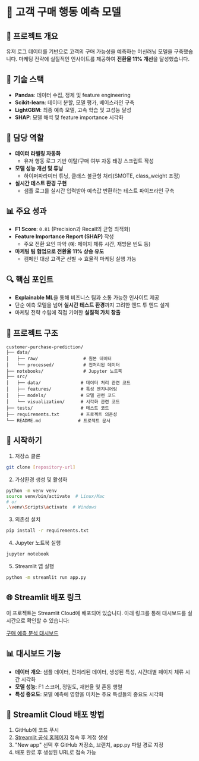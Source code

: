 # 🛒 고객 구매 행동 예측 모델

## 📌 프로젝트 개요
유저 로그 데이터를 기반으로 고객의 구매 가능성을 예측하는 머신러닝 모델을 구축했습니다. 마케팅 전략에 실질적인 인사이트를 제공하여 **전환율 11% 개선**을 달성했습니다.

## 🧰 기술 스택
- **Pandas**: 데이터 수집, 정제 및 feature engineering
- **Scikit-learn**: 데이터 분할, 모델 평가, 베이스라인 구축
- **LightGBM**: 최종 예측 모델, 고속 학습 및 고성능 달성
- **SHAP**: 모델 해석 및 feature importance 시각화

## 👤 담당 역할
- **데이터 라벨링 자동화**  
  - 유저 행동 로그 기반 이탈/구매 여부 자동 태깅 스크립트 작성
- **모델 성능 개선 및 튜닝**  
  - 하이퍼파라미터 튜닝, 클래스 불균형 처리(SMOTE, class_weight 조정)
- **실시간 테스트 환경 구현**  
  - 샘플 로그를 실시간 입력받아 예측값 반환하는 테스트 파이프라인 구축

## 📊 주요 성과
- **F1 Score**: `0.81` (Precision과 Recall의 균형 최적화)
- **Feature Importance Report (SHAP)** 작성  
  - 주요 전환 요인 파악 (예: 페이지 체류 시간, 재방문 빈도 등)
- **마케팅 팀 협업으로 전환율 11% 상승 유도**  
  - 캠페인 대상 고객군 선별 → 효율적 마케팅 실행 가능

## 🔍 핵심 포인트
- **Explainable ML**을 통해 비즈니스 팀과 소통 가능한 인사이트 제공
- 단순 예측 모델을 넘어 **실시간 테스트 환경**까지 고려한 엔드 투 엔드 설계
- 마케팅 전략 수립에 직접 기여한 **실질적 가치 창출**

## 📂 프로젝트 구조
```
customer-purchase-prediction/
├── data/
│   ├── raw/                 # 원본 데이터
│   └── processed/           # 전처리된 데이터
├── notebooks/               # Jupyter 노트북
├── src/
│   ├── data/               # 데이터 처리 관련 코드
│   ├── features/           # 특성 엔지니어링
│   ├── models/             # 모델 관련 코드
│   └── visualization/      # 시각화 관련 코드
├── tests/                  # 테스트 코드
├── requirements.txt        # 프로젝트 의존성
└── README.md              # 프로젝트 문서
```

## 🚀 시작하기
1. 저장소 클론
```bash
git clone [repository-url]
```

2. 가상환경 생성 및 활성화
```bash
python -m venv venv
source venv/bin/activate  # Linux/Mac
# or
.\venv\Scripts\activate  # Windows
```

3. 의존성 설치
```bash
pip install -r requirements.txt
```

4. Jupyter 노트북 실행
```bash
jupyter notebook
```

5. Streamlit 앱 실행
```bash
python -m streamlit run app.py
```

## 🌐 Streamlit 배포 링크
이 프로젝트는 Streamlit Cloud에 배포되어 있습니다. 아래 링크를 통해 대시보드를 실시간으로 확인할 수 있습니다:

[구매 예측 분석 대시보드](https://customer-purchase-prediction1.streamlit.app/)

## 📊 대시보드 기능
- **데이터 개요**: 샘플 데이터, 전처리된 데이터, 생성된 특성, 시간대별 페이지 체류 시간 시각화
- **모델 성능**: F1 스코어, 정밀도, 재현율 및 혼동 행렬
- **특성 중요도**: 모델 예측에 영향을 미치는 주요 특성들의 중요도 시각화

## 📝 Streamlit Cloud 배포 방법
1. GitHub에 코드 푸시
2. [Streamlit 공식 홈페이지](https://streamlit.io/) 접속 후 계정 생성
3. "New app" 선택 후 GitHub 저장소, 브랜치, app.py 파일 경로 지정
4. 배포 완료 후 생성된 URL로 접속 가능 
